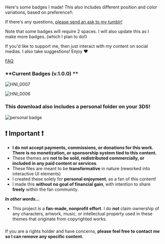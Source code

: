 Here's some badges I made! This also includes different position and color variations, based on preference!\

If there's any questions, [please send an ask to my tumblr!](https://www.tumblr.com/new/ask/fift33nfathoms)

Note that some badges will require 2 spaces. I will also update this as I make more badges. (which I plan to do!)

If you'd like to support me, then just interact with my content on social medias. I also take suggestions! Enjoy ♥

[FAQ](https://fift33nfathoms.tumblr.com/post/788841017264701440/faq)

### **Current Badges (v.1.0.0) **
![HNI_0007](https://github.com/user-attachments/assets/4b571e2d-7e16-4222-af73-d3e5263c0a14)

![HNI_0006](https://github.com/user-attachments/assets/1d22a4c1-8d18-4b50-8a9e-e9113d339e99)

### **This download also includes a personal folder on your 3DS!**
![personal badge](https://github.com/user-attachments/assets/56aa4fa9-cab3-421e-a0c0-7f9a74b5e3f6)


## ❗ Important ❗
-  **I do not accept payments, commissions, or donations for this work. There is no monetization, or sponsorship system tied to this content.**
- These themes are **not to be sold, redistributed commercially, or included in any paid content or services**.
- These files are meant to be **transformative** in nature (reworked into interactive UI elements)
- I created these solely for **personal enjoyment**, as a fan of this content!
- I made this **without no goal of financial gain**, with intention to share **freely** within the fan community.

_**In other words...**_
- This project is a **fan-made, nonprofit effort**. I do **not** claim ownership of any characters, artwork, music, or intellectual property used in these themes that originate from copyrighted works.
### 

If you are a rights holder and have concerns, **please feel free to contact me so I can remove any specific content.**
